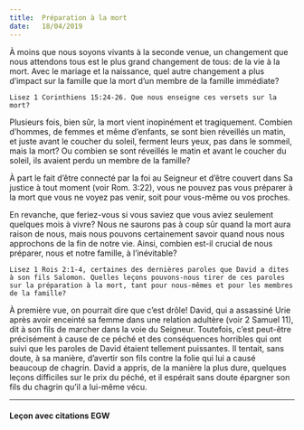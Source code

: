 ```yaml
---
title:  Préparation à la mort
date:   18/04/2019
---
```


À moins que nous soyons vivants à la seconde venue, un changement que nous attendons tous est le plus grand changement de tous: de la vie à la mort. Avec le mariage et la naissance, quel autre changement a plus d’impact sur la famille que la mort d’un membre de la famille immédiate?

`Lisez 1 Corinthiens 15:24-26. Que nous enseigne ces versets sur la mort?`

Plusieurs fois, bien sûr, la mort vient inopinément et tragiquement. Combien d’hommes, de femmes et même d’enfants, se sont bien réveillés un matin, et juste avant le coucher du soleil, ferment leurs yeux, pas dans le sommeil, mais la mort? Ou combien se sont réveillés le matin et avant le coucher du soleil, ils avaient perdu un membre de la famille?

À part le fait d’être connecté par la foi au Seigneur et d’être couvert dans Sa justice à tout moment (voir Rom. 3:22), vous ne pouvez pas vous préparer à la mort que vous ne voyez pas venir, soit pour vous-même ou vos proches.

En revanche, que feriez-vous si vous saviez que vous aviez seulement quelques mois à vivre? Nous ne saurons pas à coup sûr quand la mort aura raison de nous, mais nous pouvons certainement savoir quand nous nous approchons de la fin de notre vie. Ainsi, combien est-il crucial de nous préparer, nous et notre famille, à l’inévitable?

`Lisez 1 Rois 2:1-4, certaines des dernières paroles que David a dites à son fils Salomon. Quelles leçons pouvons-nous tirer de ces paroles sur la préparation à la mort, tant pour nous-mêmes et pour les membres de la famille?`

À première vue, on pourrait dire que c’est drôle! David, qui a assassiné Urie après avoir enceinté sa femme dans une relation adultère (voir 2 Samuel 11), dit à son fils de marcher dans la voie du Seigneur. Toutefois, c’est peut-être précisément à cause de ce péché et des conséquences horribles qui ont suivi que les paroles de David étaient tellement puissantes. Il tentait, sans doute, à sa manière, d’avertir son fils contre la folie qui lui a causé beaucoup de chagrin. David a appris, de la manière la plus dure, quelques leçons difficiles sur le prix du péché, et il espérait sans doute épargner son fils du chagrin qu’il a lui-même vécu.

---

#### Leçon avec citations EGW